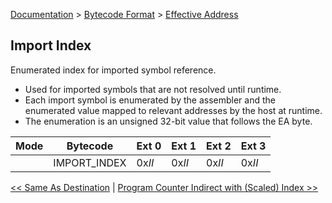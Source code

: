 [Documentation](../../README.md) > [Bytecode Format](../README.md) > [Effective Address](../EffectiveAddress.md)

## Import Index

Enumerated index for imported symbol reference.

* Used for imported symbols that are not resolved until runtime.
* Each import symbol is enumerated by the assembler and the enumerated value mapped to relevant addresses by the host at runtime.
* The enumeration is an unsigned 32-bit value that follows the EA byte.

| Mode | Bytecode | Ext 0 | Ext 1  | Ext 2 | Ext 3 |
| - | - | - | - | - | - |
|  | IMPORT_INDEX | 0x*II* | 0x*II* | 0x*II* | 0x*II* |

[<< Same As Destination](./p_14.md) | [Program Counter Indirect with (Scaled) Index >>](./p_16.md)
